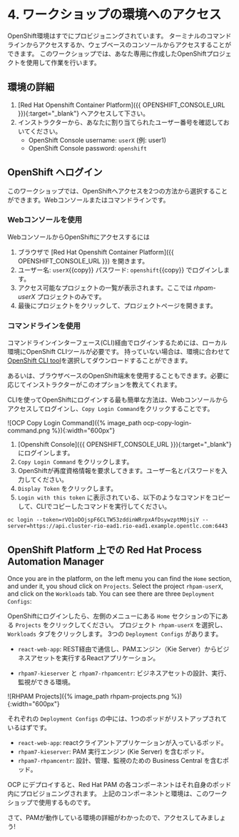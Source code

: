 # 4. ワークショップの環境へのアクセス

OpenShift環境はすでにプロビジョニングされています。
ターミナルのコマンドラインからアクセスするか、ウェブベースのコンソールからアクセスすることができます。
このワークショップでは、あなた専用に作成したOpenShiftプロジェクトを使用して作業を行います。

## 環境の詳細

1. [Red Hat Openshift Container Platform]({{ OPENSHIFT_CONSOLE_URL }}){:target="_blank"} へアクセスして下さい。
2. インストラクターから、あなたに割り当てられたユーザー番号を確認しておいてください。
    - OpenShift Console username: `userX` (例: user1)
    - OpenShift Console password: `openshift`

## OpenShift へログイン

このワークショップでは、OpenShiftへアクセスを2つの方法から選択することができます。Webコンソールまたはコマンドラインです。

### Webコンソールを使用

WebコンソールからOpenShiftにアクセスするには

1. ブラウザで [Red Hat Openshift Container Platform]({{ OPENSHIFT_CONSOLE_URL }}) を開きます。
2. ユーザー名: `userX`{{copy}} パスワード: `openshift`{{copy}} でログインします。
3. アクセス可能なプロジェクトの一覧が表示されます。ここでは _rhpam-userX_ プロジェクトのみです。
4. 最後にプロジェクトをクリックして、プロジェクトページを開きます。

### コマンドラインを使用

コマンドラインインターフェース(CLI)経由でログインするためには、ローカル環境にOpenShift CLIツールが必要です。
持っていない場合は、環境に合わせて[OpenShift CLI tool](https://mirror.openshift.com/pub/openshift-v4/clients/ocp/4.2.25/openshift-client-linux-4.2.25.tar.gz)を選択してダウンロードすることができます。

あるいは、ブラウザベースのOpenShift端末を使用することもできます。必要に応じてインストラクターがこのオプションを教えてくれます。

CLIを使ってOpenShiftにログインする最も簡単な方法は、Webコンソールからアクセスしてログインし、`Copy Login Command`をクリックすることです。

![OCP Copy Login Command]({% image_path ocp-copy-login-command.png %}){:width="600px"}

1. [Openshift Console]({{ OPENSHIFT_CONSOLE_URL }}){:target="_blank"} にログインします。
2. `Copy Login Command` をクリックします。
3. OpenShiftが再度資格情報を要求してきます。ユーザー名とパスワードを入力してください。
4. `Display Token` をクリックします。
5. `Login with this token` に表示されている、以下のようなコマンドをコピーして、CLIでコピーしたコマンドを実行してください。

```
oc login --token=rVO1oDOjspF6CLTW53zddinWRrpxAfDsywzptM0jsiY --server=https://api.cluster-rio-ead1.rio-ead1.example.opentlc.com:6443
```

## OpenShift Platform 上での Red Hat Process Automation Manager

Once you are in the platform, on the left menu you can find the `Home` section, and under it, you shoud click on `Projects`. Select the project `rhpam-userX`, and click on the `Workloads` tab. You can see there are three `Deployment Configs`:

OpenShiftにログインしたら、左側のメニューにある `Home` セクションの下にある `Projects` をクリックしてください。
プロジェクト `rhpam-userX` を選択し、`Workloads` タブをクリックします。
3つの `Deployment Configs` があります。

  - `react-web-app`: REST経由で通信し、PAMエンジン（Kie Server）からビジネスアセットを実行するReactアプリケーション。

  - `rhpam7-kieserver` と `rhpam7-rhpamcentr`: ビジネスアセットの設計、実行、監視ができる環境。

  ![RHPAM Projects]({% image_path rhpam-projects.png %}){:width="600px"}

それぞれの `Deployment Configs` の中には、1つのポッドがリストアップされているはずです。

  - `react-web-app`: reactクライアントアプリケーションが入っているポッド。
  - `rhpam7-kieserver`: PAM 実行エンジン (Kie Server) を含むポッド。
  - `rhpam7-rhpamcentr`: 設計、管理、監視のための Business Central を含むポッド。

OCP にデプロイすると、Red Hat PAM の各コンポーネントはそれ自身のポッド内にプロビジョニングされます。
上記のコンポーネントと環境は、このワークショップで使用するものです。

さて、PAMが動作している環境の詳細がわかったので、アクセスしてみましょう!